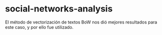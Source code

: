 # social-networks-analysis

El método de vectorización de textos BoW nos dió mejores resultados para este caso, y por ello fue utilizado.